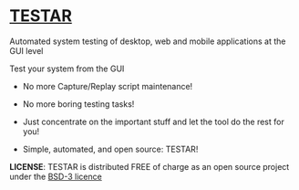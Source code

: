 # [TESTAR](http://webtestar.dsic.upv.es)
Automated system testing of desktop, web and mobile applications at the GUI level

Test your system from the GUI

* No more Capture/Replay script maintenance!

* No more boring testing tasks!

* Just concentrate on the important stuff and let the tool do the rest for you!

* Simple, automated, and open source: TESTAR!

**LICENSE**: TESTAR is distributed FREE of charge as an open source project under the [BSD-3 licence](http://opensource.org/licenses/BSD-3-Clause)
